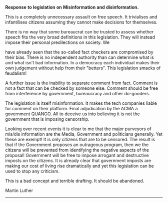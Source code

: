 **Response** **to** **legislation** **on** **Misinformation** **and** **disinformation.**

This is a completely unnecessary assault on free speech. It trivialises and infantilises citizens
assuming they cannot make decisions for themselves.

There is no way that some bureaucrat can be trusted to assess whether speech fits the very broad
definitions in this legislation. They will instead impose their personal predilections on society. We

have already seen that the so-called fact checkers are compromised by their bias. There is no
independent authority than can determine what is and what isn't bad information. In a democracy
each individual makes their own judgement without help from their "betters". This legislation smacks
of feudalism!

A further issue is the inability to separate comment from fact. Comment is not a fact that can be
checked by someone else. Comment should be free from interference by government, bureaucracy
and other do-gooders.

The legislation is itself misinformation. It makes the tech companies liable for comment on their
platform. Final adjudication by the ACMA a government QUANGO. All to deceive us into believing it is
not the government that is imposing censorship.

Looking over recent events it is clear to me that the major purveyors of mis/dis information are the
Media, Government and politicians generally. Yet these are exempt! It is only citizens that are to be
censored. The result is that if the Government proposes an outrageous program, then we the citizens
will be prevented from identifying the negative aspects of the proposal! Government will be free to
impose arrogant and destructive imposts on the citizens. It is already clear that government imposts
are making our cost of living rise dramatically and yet this legislation can be used to stop any
criticism.

This is a bad concept and terrible drafting. It should be abandoned.

Martin Luther


-----

